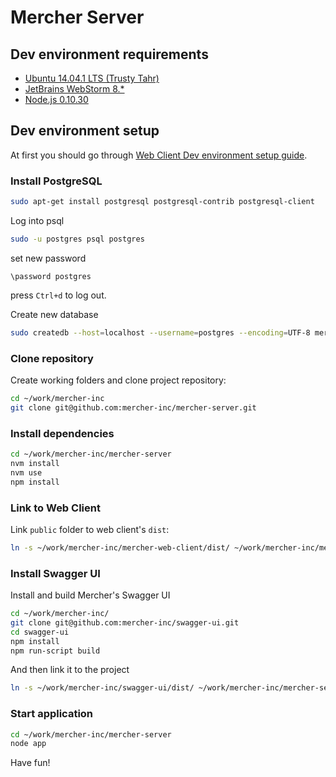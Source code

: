 Mercher Server
==============

## Dev environment requirements
* [Ubuntu 14.04.1 LTS (Trusty Tahr)](http://releases.ubuntu.com/14.04.1/)
* [JetBrains WebStorm 8.*](http://www.jetbrains.com/webstorm/download/)
* [Node.js 0.10.30](http://nodejs.org/download/)

## Dev environment setup
At first you should go through [Web Client Dev environment setup guide](https://github.com/mercher-inc/mercher-web-client/blob/master/README.md#dev-environment-setup).

### Install PostgreSQL
```bash
sudo apt-get install postgresql postgresql-contrib postgresql-client
```
Log into psql
```bash
sudo -u postgres psql postgres
```
set new password
```
\password postgres
```
press `Ctrl+d` to log out.

Create new database
```bash
sudo createdb --host=localhost --username=postgres --encoding=UTF-8 mercher
```


### Clone repository
Create working folders and clone project repository:
```bash
cd ~/work/mercher-inc
git clone git@github.com:mercher-inc/mercher-server.git
```

### Install dependencies
```bash
cd ~/work/mercher-inc/mercher-server
nvm install
nvm use
npm install
```

### Link to Web Client
Link `public` folder to web client's `dist`:
```bash
ln -s ~/work/mercher-inc/mercher-web-client/dist/ ~/work/mercher-inc/mercher-server/public
```

### Install Swagger UI
Install and build Mercher's Swagger UI
```bash
cd ~/work/mercher-inc/
git clone git@github.com:mercher-inc/swagger-ui.git
cd swagger-ui
npm install
npm run-script build
```
And then link it to the project
```bash
ln -s ~/work/mercher-inc/swagger-ui/dist/ ~/work/mercher-inc/mercher-server/swagger
```
### Start application
```bash
cd ~/work/mercher-inc/mercher-server
node app
```

Have fun!

